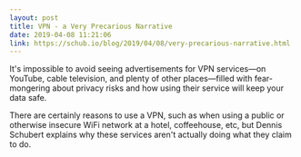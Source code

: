 ```yaml
---
layout: post
title: VPN - a Very Precarious Narrative
date: 2019-04-08 11:21:06
link: https://schub.io/blog/2019/04/08/very-precarious-narrative.html
---
```


It's impossible to avoid seeing advertisements for VPN services&mdash;on YouTube, cable television, and plenty of other places&mdash;filled with fear-mongering about privacy risks and how using their service will keep your data safe.

There are certainly reasons to use a VPN, such as when using a public or otherwise insecure WiFi network at a hotel, coffeehouse, etc, but Dennis Schubert explains why these services aren't actually doing what they claim to do.
